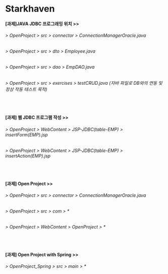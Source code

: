 # Starkhaven

#### [과제]JAVA JDBC 프로그래밍 위치 >>
###### > OpenProject > src > connector > ConnectionManagerOracle.java
###### > OpenProject > src > dto > Employee.java
###### > OpenProject > src > dao > EmpDAO.java
###### > OpenProject > src > exercises > testCRUD.java (자바 파일로 DB와의 연동 및 정상 작동 테스트 목적)
<br>

#### [과제] 웹 JDBC 프로그램 작성 >>
###### > OpenProject > WebContent > JSP-JDBC(table-EMP) > insertForm(EMP).jsp
###### > OpenProject > WebContent > JSP-JDBC(table-EMP) > insertAction(EMP).jsp
<br>

#### [과제] Open Project >>
###### > OpenProject > src > connector > ConnectionManagerOracle.java
###### > OpenProject > src > com > *
###### > OpenProject > WebContent > OpenProject > *
<br>

#### [과제] Open Project with Spring >>
###### > OpenProject_Spring > src > main > *
<br>